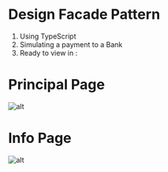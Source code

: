 # Design Facade Pattern
1. Using TypeScript
2. Simulating a payment to a Bank
3. Ready to view in : 

# Principal Page 

![alt](https://imgur.com/EZFS4pe.png)

# Info Page

![alt](https://i.imgur.com/QGm3HCP.png)
